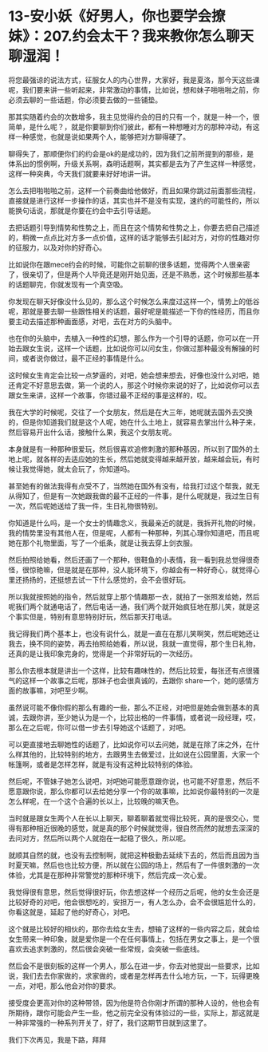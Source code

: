 # 13-安小妖《好男人，你也要学会撩妹》：207.约会太干？我来教你怎么聊天聊湿润！

将您最强谅的说法方式，征服女人的内心世界，大家好，我是夏洛，那今天这些课呢，我们要来讲一些听起来，非常激动的事情，比如说，想和妹子啪啪啪之前，你必须去聊的一些话题，你必须要去做的一些铺垫。

那其实随着约会的次数增多，我主见觉得约会的目的只有一个，就是一种一个，很简单，是什么呢？，就是你要聊到你们彼此，都有一种想睡对方的那种冲动，有这样一种感觉，也就是说如果两个人，能够把对方聊得硬了。

聊得失了，那顺便你们的约会是ok的是成功的，因为我们之前所提到的那些，是体系出的惯例啊，升级关系啊，森明话题啊，其实都是去为了产生这样一种感觉，这样一种突典，今天我们就要来好好地讲一讲。

怎么去把啪啪啪之前，这样一个前奏曲给他做好，而且如果你跳过前面那些流程，直接就是进行这样一步操作的话，其实也并不是没有实现，速约的可能性的，所以能换句话说，那就是你要在约会中去引导话题。

去把话题引导到情势和性势之上，而且在这个情势和性势之上，你要去把自己描述的，稍微一点点比对方多一点价值，这样的话才能够去引起对方，对你的性趣对你的征服力，以及对你的好奇心。

比如说你在跟mece约会的时候，可能你之前聊的很多话题，觉得两个人很亲密了，很亲切了，但是两个人毕竟还是刚开始见面，还是不熟悉，这个时候那些基本的话题聊完，你就发现有一个真空吸。

你发现在聊天好像没什么见的，那么这个时候怎么来度过这样一个，情势上的低谷呢，那就是要去聊一些跟性相关的话题，最好呢是能描述一下你的性经历，而且你要主动去描述那种画面感，对吧，去在对方的头脑中。

也在你的头脑中，去植入一种性的幻想，那么作为一个引导的话题，你可以在一开始去跟女生说，这样一个话题，比如说你可以问女生，你做过那种最没有解操的时间，或者说你做过，最不正经的事情是什么。

这时候女生肯定会比较一点梦逼的，对吧，她会想来想去，好像也没什么对吧，她还肯定不好意思去做，第一个说的人，那这个时候你来说的好了，比如说你可以去跟女生来讲，这样一个故事，你错过最不正经的事是这样的，哎。

我在大学的时候呢，交往了一个女朋友，然后是在大三年，她呢就去国外去交换的，但是你知道我们就是这个人呢，她在什么土地上，就容易去掌出什么种子来，然后容易开出什么话，接触什么果，我这个女朋友呢。

本身就是有一种那种很爱玩，然后很喜欢追修刺激的那种基因，所以到了国外的土地上呢，就各样的去适应她的生长，然后她就变得越来越开放，越来越会玩，有时候让我觉得她，就太会玩了，你知道吗。

甚至她有的做法我得有点受不了，当然她在国外有没有，给我打过这个帮我，就无从得知了，但是有一次她跟我做的最不正经的一件事，是什么呢就是，我过生日有一次，然后呢她送给了我一件，生日礼物很特别。

你知道是什么吗，是一个女士的情趣念义，我最亲近的就是，我拆开礼物的时候，我的情势里没有其他人在，但是呢，人都有一种那种，列其心理你知道吧，而且呢她在那个礼物里面，写了一个纸条，就是让我去穿上剑衣服。

然后拍照给她看，然后还画了一个那种，很鞋鱼的小表情，我一看到我总觉得很奇怪，很惊艳嘛，但是就是在那种，没人能环境下，你越会有一种好奇心，就觉得心里还扬扬的，还挺想去试一下什么感觉的，会不会很好玩。

所以我就按照她的指令，然后就穿上那个情趣那一衣，就拍了一张照发给她，然后呢我们两个就通电话了，然后电话一通，我们两个就开始疯狂地在那儿笑，就是这个事实但是，特别有意思特别好玩，然后那天打电话。

我记得我们两个基本上，也没有说什么，就是一直在在那儿笑啊笑，然后呢她还让我去，换不同的姿势，再去拍照给她看，所以说，我就一直觉得，那个生日礼物，还真的是让我印象完身的，觉得是一个非常好玩的一次经历。

那么你去根本就是讲出一个这样，比较有趣味性的，然后比较爱，每张还有点很骚气的这样一个故事之后呢，那妹子也会很真诚的，去跟你 share一个，她的感情方面的故事嘛，对吧至少啊。

虽然说可能不像你假的那么有趣的一些，那么不正经，对吧但是她会做到基本的真诚，去跟你讲，至少她认为是一个，比较出格的一件事情，或者说一段经理，哎，那么在之后呢，你可以借一步去引导她这个话题了，对吧。

可以更直接地去聊她性的话题了，比如说你可以去问她，就是在除了床之外，在什么样其他的，比较特别的地方，去跟男生去做爱过，比如说在公园里面，大家一个帐篷啊，或者是怎样怎样，就是有没有这种比较特别的体验。

然后呢，不管妹子她怎么说吧，对吧她可能愿意跟你说，也可能不好意思，然后不愿意跟你说，那么你都可以去给她分享一个你的故事嘛，比如说你最特别的一次是怎么样呢，在一个这个合遍的长以上，比较晚的嘛天色。

当时就是跟女生两个人在长以上聊天，聊着聊着就觉得比较死，真的是很交心，觉得有那种相近很晚的感觉，就是真的那个时候就觉得，很自然而然的就想去深深的去问对方，然后所以两个人就抱在一起稳了很久，所以呢。

就顺其自然的就，也没有去控制啊，就把这种极勤去延续下去的，然后而且因为当时夏天嘛，然后也也比较方便，所以就在公园的场上，然后有了一件很刺激的一次体验，尤其是在那种非常警觉的那种环境下，然后完成一次心爱。

我觉得很有意思，然后觉得很好玩，你去想这样一个经历之后呢，他的女生会还是比较好奇的对吧，他会很想吃的，安担万一，有人怎么办，会不会很尴尬什么的，你看这就是，延起了他的好奇心，对吧。

这个就是比较好的相伙的，那你去给女生去，想输了这样的一些内容之后，就会给女生带来一种印象，就是爱你是一个在任何事情上，包括在男女之事上，是一个很喜欢去追求刺激的，然后很会突破一些常规，会突破一些底线。

然后会不是很刻板的这样一个男人，那么在进一步，你去对他提出一些要求，比如说，我们去去你家做的，求家做的，或者是怎样再去什么地方玩，一下，玩得更晚一点，对吧，那么他会对你的要求。

接受度会更高对你的这种带领，因为他是符合你刚才所谓的那种人设的，他也会有所期待，跟你可能会产生一些，他之前完全没有体验过的一些，实际上，那这就是一种非常强的一种系列开关了，好了，我们这期节目就到这里了。

我们下次再见，我是下路，拜拜